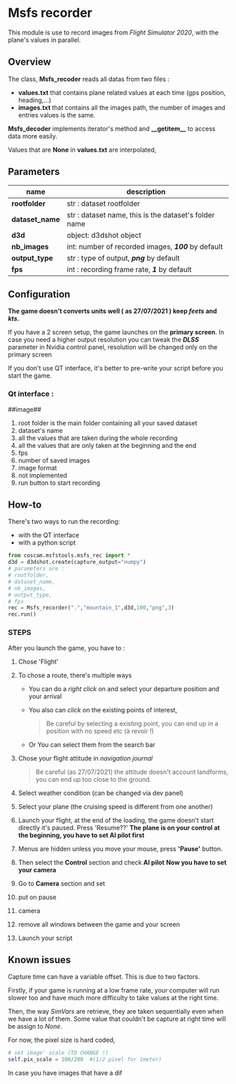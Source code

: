 # Msfs recorder
This module is use to record images from *Flight Simulator 2020*, with the plane's values in parallel.
## Overview 
The class, **Msfs_recoder** reads all datas from two files :
- **values.txt** that contains plane related values at each time (gps position, heading,...)
- **images.txt** that contains all the images path, the number of images and entries values is the same.

**Msfs_decoder** implements iterator's method and **\_\_getitem\_\_** to access data more easily.

Values that are **None** in **values.txt** are interpolated, 
## Parameters
| name | description |
|--|--|
| **rootfolder** | str : dataset rootfolder |
| **dataset_name** | str : dataset name, this is the dataset's folder name |
| **d3d** | object: d3dshot object |
| **nb_images** | int: number of recorded images, ***100*** by default |
| **output_type** | str : type of output, ***png*** by default  |
| **fps** | int : recording frame rate, ***1*** by default |

## Configuration
**The game doesn't converts units well ( as 27/07/2021 ) keep *feets* and *kts*.**

If you have a 2 screen setup, the game launches on the **primary screen**.
In case you need a higher output resolution you can tweak the ***DLSS*** parameter in Nvidia control panel, resolution will be changed only on the primary screen

If you don't use QT interface, it's better to pre-write your script before you start the game.
### Qt interface :

##image##
1. root folder is the main folder containing all your saved dataset
2. dataset's name
3. all the values that are taken during the whole recording
4. all the values that are only taken at the beginning and the end
5.  fps
6. number of saved images
7. image format
8. not implemented
9. run button to start recording
## How-to
There's two ways to run the recording:
- with the QT interface
- with a python script

```python
from coscam.msfstools.msfs_rec import *
d3d = d3dshot.create(capture_output="numpy")
# parameters are :
# rootfolder,
# dataset_name,
# nb_images,
# output_type,
# fps
rec = Msfs_recorder(".","mountain_1",d3d,100,"png",3)
rec.run()
```
### STEPS
After you launch the game, you have to :

1. Chose 'Flight'
2. To chose a route, there's multiple ways
	
	- You can do a *right click* on and select your departure position and your arrival 
	- You also can *click* on the existing points of interest, 
		>Be careful by selecting a existing point, you can end up in a position with no speed etc (à revoir !)
		
	- Or You can select them from the search bar
3. Chose your flight attitude in *navigation journal*
	>  Be careful (as 27/07/2021) the attitude doesn't account landforms, you can end up too close to the ground.

4. Select weather condition (can be changed via dev panel)
5. Select your plane (the cruising speed is different from one another)
6. Launch your flight, at the end of the loading, the game doesn't start directly it's paused. Press 'Resume??' 
**The plane is on your control at the beginning, you have to set AI pilot first**
7. Menus are hidden unless you move your mouse, press **'Pause'** button.
8. Then select the **Control** section and check **AI pilot**
**Now you have to set your camera**
10. Go to **Camera** section and set 
11. put on pause
12. camera
13. remove all windows between the game and your screen 
14. Launch your script


## Known issues
Capture time can have a variable offset. This is due to two factors.

Firstly, if your game is running at a low frame rate, your computer will run slower too and have much more difficulty to take values at the right time. 

Then, the way *SimVars* are retrieve, they are taken sequentially even when we have a lot of them. Some value that couldn't be capture at right time will be assign to *None*.

For now, the pixel size is hard coded, 
```python
# set image' scale (TO CHANGE !)
self.pix_scale = 100/200  #(1/2 pixel for 1meter)
```
In case you have images that have a dif
